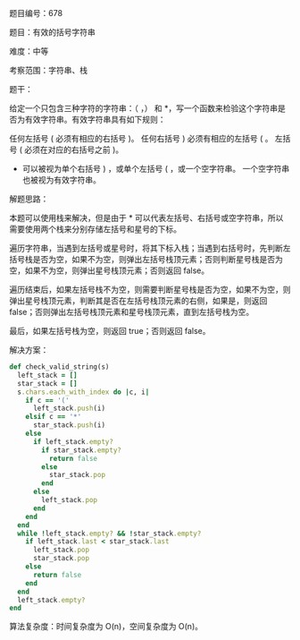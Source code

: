 题目编号：678

题目：有效的括号字符串

难度：中等

考察范围：字符串、栈

题干：

给定一个只包含三种字符的字符串：（ ，） 和 *，写一个函数来检验这个字符串是否为有效字符串。有效字符串具有如下规则：

任何左括号 ( 必须有相应的右括号 )。
任何右括号 ) 必须有相应的左括号 ( 。
左括号 ( 必须在对应的右括号之前 )。
* 可以被视为单个右括号 ) ，或单个左括号 ( ，或一个空字符串。
一个空字符串也被视为有效字符串。

解题思路：

本题可以使用栈来解决，但是由于 * 可以代表左括号、右括号或空字符串，所以需要使用两个栈来分别存储左括号和星号的下标。

遍历字符串，当遇到左括号或星号时，将其下标入栈；当遇到右括号时，先判断左括号栈是否为空，如果不为空，则弹出左括号栈顶元素；否则判断星号栈是否为空，如果不为空，则弹出星号栈顶元素；否则返回 false。

遍历结束后，如果左括号栈不为空，则需要判断星号栈是否为空，如果不为空，则弹出星号栈顶元素，判断其是否在左括号栈顶元素的右侧，如果是，则返回 false；否则弹出左括号栈顶元素和星号栈顶元素，直到左括号栈为空。

最后，如果左括号栈为空，则返回 true；否则返回 false。

解决方案：

```ruby
def check_valid_string(s)
  left_stack = []
  star_stack = []
  s.chars.each_with_index do |c, i|
    if c == '('
      left_stack.push(i)
    elsif c == '*'
      star_stack.push(i)
    else
      if left_stack.empty?
        if star_stack.empty?
          return false
        else
          star_stack.pop
        end
      else
        left_stack.pop
      end
    end
  end
  while !left_stack.empty? && !star_stack.empty?
    if left_stack.last < star_stack.last
      left_stack.pop
      star_stack.pop
    else
      return false
    end
  end
  left_stack.empty?
end
```

算法复杂度：时间复杂度为 O(n)，空间复杂度为 O(n)。